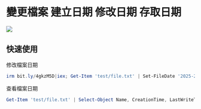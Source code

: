 變更檔案 建立日期 修改日期 存取日期
===
![](img/Cover.png)

## 快速使用

修改檔案日期
```ps1
irm bit.ly/4gkzM5D|iex; Get-Item 'test/file.txt' | Set-FileDate '2025-2-3'
```

查看檔案日期
```ps1
Get-Item 'test/file.txt' | Select-Object Name, CreationTime, LastWriteTime, LastAccessTime
```
